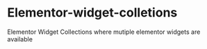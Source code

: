 # Elementor-widget-colletions
Elementor Widget Collections where mutiple elementor widgets are available

